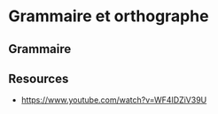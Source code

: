Grammaire et orthographe
========================

## Grammaire

## Resources

- https://www.youtube.com/watch?v=WF4IDZiV39U